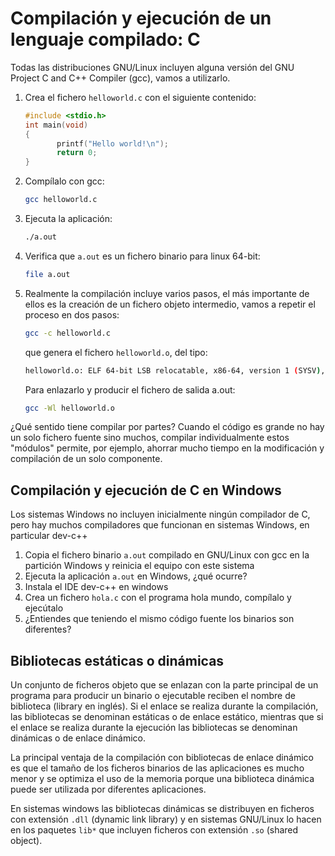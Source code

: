# Compilación y ejecución de un lenguaje compilado: C

Todas las distribuciones GNU/Linux incluyen alguna versión del GNU Project C and C++ Compiler (gcc), vamos a utilizarlo.

1. Crea el fichero `helloworld.c` con el siguiente contenido:

	```c
	#include <stdio.h>
	int main(void) 
	{ 
           printf("Hello world!\n"); 
           return 0; 
	} 
	```

2. Compílalo con gcc:

   ```bash
   gcc helloworld.c
   ```

3. Ejecuta la aplicación:

	```bash
	./a.out
	```

4. Verifica que `a.out` es un fichero binario para linux 64-bit:

	```bash
	file a.out
	```

5. Realmente la compilación incluye varios pasos, el más importante de ellos es la creación de un fichero objeto intermedio, vamos a repetir el proceso en dos pasos:

	```bash
	gcc -c helloworld.c 
	```

	que genera el fichero `helloworld.o`, del tipo:

	```bash
    helloworld.o: ELF 64-bit LSB relocatable, x86-64, version 1 (SYSV), not stripped
    ```

	Para enlazarlo y producir el fichero de salida a.out:

	```bash
    gcc -Wl helloworld.o
    ```

¿Qué sentido tiene compilar por partes? Cuando el código es grande no hay un solo fichero fuente sino muchos, compilar individualmente estos "módulos" permite, por ejemplo, ahorrar mucho tiempo en la modificación y compilación de un solo componente.

## Compilación y ejecución de C en Windows

Los sistemas Windows no incluyen inicialmente ningún compilador de C, pero hay muchos compiladores que funcionan en sistemas Windows, en particular dev-c++

1. Copia el fichero binario `a.out` compilado en GNU/Linux con gcc en la partición Windows y reinicia el equipo con este sistema
2. Ejecuta la aplicación `a.out` en Windows, ¿qué ocurre?
3. Instala el IDE dev-c++ en windows
4. Crea un fichero `hola.c` con el programa hola mundo, compílalo y ejecútalo
5. ¿Entiendes que teniendo el mismo código fuente los binarios son diferentes?

## Bibliotecas estáticas o dinámicas

Un conjunto de ficheros objeto que se enlazan con la parte principal de un programa para producir un binario o ejecutable reciben el nombre de biblioteca (library en inglés). Si el enlace se realiza durante la compilación, las bibliotecas se denominan estáticas o de enlace estático, mientras que si el enlace se realiza durante la ejecución las bibliotecas se denominan dinámicas o de enlace dinámico.

La principal ventaja de la compilación con bibliotecas de enlace dinámico es que el tamaño de los ficheros binarios de las aplicaciones es mucho menor y se optimiza el uso de la memoria porque una biblioteca dinámica puede ser utilizada por diferentes aplicaciones.

En sistemas windows las bibliotecas dinámicas se distribuyen en ficheros con extensión `.dll` (dynamic link library) y en sistemas GNU/Linux lo hacen en los paquetes `lib*` que incluyen ficheros con extensión `.so` (shared object).



